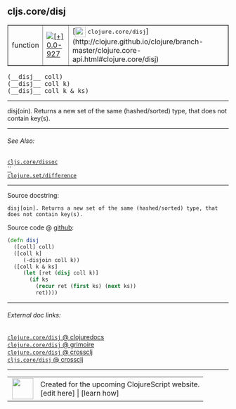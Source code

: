 ## cljs.core/disj



 <table border="1">
<tr>
<td>function</td>
<td><a href="https://github.com/cljsinfo/cljs-api-docs/tree/0.0-927"><img valign="middle" alt="[+] 0.0-927" title="Added in 0.0-927" src="https://img.shields.io/badge/+-0.0--927-lightgrey.svg"></a> </td>
<td>
[<img height="24px" valign="middle" src="http://i.imgur.com/1GjPKvB.png"> <samp>clojure.core/disj</samp>](http://clojure.github.io/clojure/branch-master/clojure.core-api.html#clojure.core/disj)
</td>
</tr>
</table>


 <samp>
(__disj__ coll)<br>
</samp>
 <samp>
(__disj__ coll k)<br>
</samp>
 <samp>
(__disj__ coll k & ks)<br>
</samp>

---

disj(oin). Returns a new set of the same (hashed/sorted) type, that does not
contain key(s).

---


###### See Also:

[`cljs.core/dissoc`](cljs.core_dissoc.md)<br>
[``](cljs.core_disjBANG.md)<br>
[`clojure.set/difference`](clojure.set_difference.md)<br>

---


Source docstring:

```
disj[oin]. Returns a new set of the same (hashed/sorted) type, that
does not contain key(s).
```


Source code @ [github](https://github.com/clojure/clojurescript/blob/r1006/src/cljs/cljs/core.cljs#L568-L578):

```clj
(defn disj
  ([coll] coll)
  ([coll k]
     (-disjoin coll k))
  ([coll k & ks]
     (let [ret (disj coll k)]
       (if ks
         (recur ret (first ks) (next ks))
         ret))))
```

<!--
Repo - tag - source tree - lines:

 <pre>
clojurescript @ r1006
└── src
    └── cljs
        └── cljs
            └── <ins>[core.cljs:568-578](https://github.com/clojure/clojurescript/blob/r1006/src/cljs/cljs/core.cljs#L568-L578)</ins>
</pre>

-->

---



###### External doc links:

[`clojure.core/disj` @ clojuredocs](http://clojuredocs.org/clojure.core/disj)<br>
[`clojure.core/disj` @ grimoire](http://conj.io/store/v1/org.clojure/clojure/1.7.0-beta3/clj/clojure.core/disj/)<br>
[`clojure.core/disj` @ crossclj](http://crossclj.info/fun/clojure.core/disj.html)<br>
[`cljs.core/disj` @ crossclj](http://crossclj.info/fun/cljs.core.cljs/disj.html)<br>

---

 <table>
<tr><td>
<img valign="middle" align="right" width="48px" src="http://i.imgur.com/Hi20huC.png">
</td><td>
Created for the upcoming ClojureScript website.<br>
[edit here] | [learn how]
</td></tr></table>

[edit here]:https://github.com/cljsinfo/cljs-api-docs/blob/master/cljsdoc/cljs.core_disj.cljsdoc
[learn how]:https://github.com/cljsinfo/cljs-api-docs/wiki/cljsdoc-files

<!--

This information was too distracting to show to readers, but I'll leave it
commented here since it is helpful to:

- pretty-print the data used to generate this document
- and show how to retrieve that data



The API data for this symbol:

```clj
{:description "disj(oin). Returns a new set of the same (hashed/sorted) type, that does not\ncontain key(s).",
 :ns "cljs.core",
 :name "disj",
 :signature ["[coll]" "[coll k]" "[coll k & ks]"],
 :history [["+" "0.0-927"]],
 :type "function",
 :related ["cljs.core/dissoc"
           "cljs.core/disj!"
           "clojure.set/difference"],
 :full-name-encode "cljs.core_disj",
 :source {:code "(defn disj\n  ([coll] coll)\n  ([coll k]\n     (-disjoin coll k))\n  ([coll k & ks]\n     (let [ret (disj coll k)]\n       (if ks\n         (recur ret (first ks) (next ks))\n         ret))))",
          :title "Source code",
          :repo "clojurescript",
          :tag "r1006",
          :filename "src/cljs/cljs/core.cljs",
          :lines [568 578]},
 :full-name "cljs.core/disj",
 :clj-symbol "clojure.core/disj",
 :docstring "disj[oin]. Returns a new set of the same (hashed/sorted) type, that\ndoes not contain key(s)."}

```

Retrieve the API data for this symbol:

```clj
;; from Clojure REPL
(require '[clojure.edn :as edn])
(-> (slurp "https://raw.githubusercontent.com/cljsinfo/cljs-api-docs/catalog/cljs-api.edn")
    (edn/read-string)
    (get-in [:symbols "cljs.core/disj"]))
```

-->
